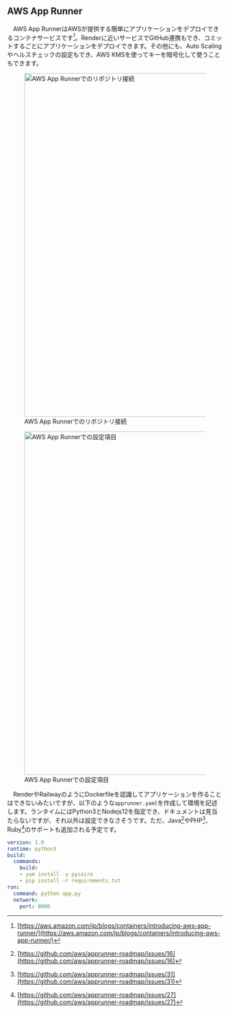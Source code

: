 ## AWS App Runner
　AWS App RunnerはAWSが提供する簡単にアプリケーションをデプロイできるコンテナサービスです[^app_runner]。Renderに近いサービスでGitHub連携もでき、コミットするごとにアプリケーションをデプロイできます。その他にも、Auto Scalingやヘルスチェックの設定もでき、AWS KMSを使ってキーを暗号化して使うこともできます。

<figure>
  <img src='/images/web_changelog_2021/app_runner/setting1.png' width='550' height="800" alt='AWS App Runnerでのリポジトリ接続' />
  <figcaption>AWS App Runnerでのリポジトリ接続</figcaption>
</figure>

<figure>
  <img src='/images/web_changelog_2021/app_runner/setting2.png' width='450' height="800" alt='AWS App Runnerでの設定項目' />
  <figcaption>AWS App Runnerでの設定項目</figcaption>
</figure>

　RenderやRailwayのようにDockerfileを認識してアプリケーションを作ることはできないみたいですが、以下のような`apprunner.yaml`を作成して環境を記述します。ランタイムにはPython3とNodejs12を指定でき、ドキュメントは見当たらないですが、それ以外は設定できなさそうです。ただ、Java[^app_runner_java]やPHP[^app_runner_php]、Ruby[^app_runner_ruby]のサポートも追加される予定です。

```yaml
version: 1.0
runtime: python3
build:
  commands:
    build:
    - yum install -y pycairo
    - pip install -r requirements.txt
run:
  command: python app.py
  network:
    port: 8000
```

[^app_runner]: [https://aws.amazon.com/jp/blogs/containers/introducing-aws-app-runner/](https://aws.amazon.com/jp/blogs/containers/introducing-aws-app-runner/)
[^app_runner_java]: [https://github.com/aws/apprunner-roadmap/issues/16](https://github.com/aws/apprunner-roadmap/issues/16)
[^app_runner_php]: [https://github.com/aws/apprunner-roadmap/issues/31](https://github.com/aws/apprunner-roadmap/issues/31)
[^app_runner_ruby]: [https://github.com/aws/apprunner-roadmap/issues/27](https://github.com/aws/apprunner-roadmap/issues/27)
